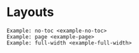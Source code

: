 <!--
 ~ Copyright (c) 2021 Pradyun Gedam
 ~ Licensed under Creative Commons Attribution-ShareAlike 4.0 International License
 ~ SPDX-License-Identifier: CC-BY-SA-4.0
 -->

# Layouts

```{toctree}
Example: no-toc <example-no-toc>
Example: page <example-page>
Example: full-width <example-full-width>
```
